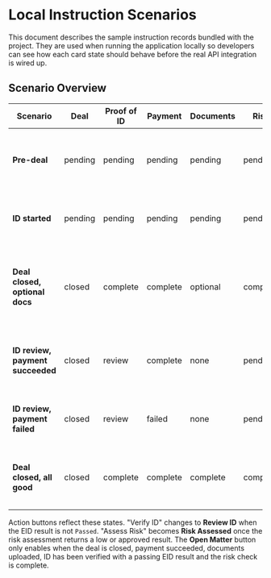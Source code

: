 # Local Instruction Scenarios

This document describes the sample instruction records bundled with the project.
They are used when running the application locally so developers can see how each
card state should behave before the real API integration is wired up.

## Scenario Overview

| Scenario | Deal | Proof of ID | Payment | Documents | Risk | Notes |
|---------|------|------------|---------|-----------|------|-------|
| **Pre-deal** | pending | pending | pending | pending | pending | Deal pitched but nothing else completed |
| **ID started** | pending | pending | pending | pending | pending | Proof of ID received but EID check not run |
| **Deal closed, optional docs** | closed | complete | complete | optional | complete | All mandatory checks complete. Docs optional but provided |
| **ID review, payment succeeded** | closed | review | complete | none | pending | EID flagged for manual review, payment processed |
| **ID review, payment failed** | closed | review | failed | none | pending | Payment failed and ID requires review |
| **Deal closed, all good** | closed | complete | complete | complete | complete | Everything complete – Open Matter becomes available |

Action buttons reflect these states. "Verify ID" changes to **Review ID** when
the EID result is not `Passed`. "Assess Risk" becomes **Risk Assessed** once the
risk assessment returns a low or approved result. The **Open Matter** button only
enables when the deal is closed, payment succeeded, documents uploaded, ID has
been verified with a passing EID result and the risk check is complete.